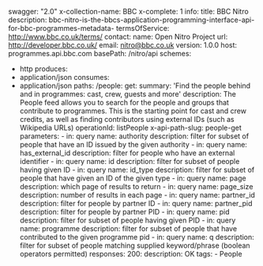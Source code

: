swagger: "2.0"
x-collection-name: BBC
x-complete: 1
info:
  title: BBC Nitro
  description: bbc-nitro-is-the-bbcs-application-programming-interface-api-for-bbc-programmes-metadata-
  termsOfService: http://www.bbc.co.uk/terms/
  contact:
    name: Open Nitro Project
    url: http://developer.bbc.co.uk/
    email: nitro@bbc.co.uk
  version: 1.0.0
host: programmes.api.bbc.com
basePath: /nitro/api
schemes:
- http
produces:
- application/json
consumes:
- application/json
paths:
  /people:
    get:
      summary: 'Find the people behind and in programmes: cast, crew, guests and more'
      description: The People feed allows you to search for the people and groups
        that contribute to programmes. This is the starting point for cast and crew
        credits, as well as finding contributors using external IDs (such as Wikipedia
        URLs)
      operationId: listPeople
      x-api-path-slug: people-get
      parameters:
      - in: query
        name: authority
        description: filter for subset of people that have an ID issued by the given
          authority
      - in: query
        name: has_external_id
        description: filter for people who have an external identifier
      - in: query
        name: id
        description: filter for subset of people having given ID
      - in: query
        name: id_type
        description: filter for subset of people that have given an ID of the given
          type
      - in: query
        name: page
        description: which page of results to return
      - in: query
        name: page_size
        description: number of results in each page
      - in: query
        name: partner_id
        description: filter for people by partner ID
      - in: query
        name: partner_pid
        description: filter for people by partner PID
      - in: query
        name: pid
        description: filter for subset of people having given PID
      - in: query
        name: programme
        description: filter for subset of people that have contributed to the given
          programme pid
      - in: query
        name: q
        description: filter for subset of people matching supplied keyword/phrase
          (boolean operators permitted)
      responses:
        200:
          description: OK
      tags:
      - People